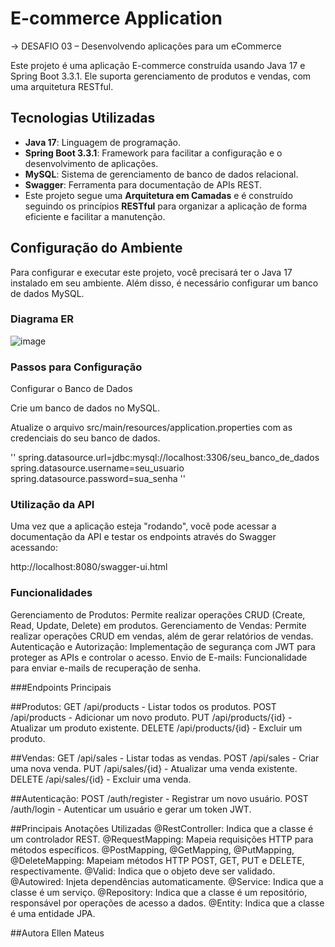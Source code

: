 # E-commerce Application 
  -> DESAFIO 03 – Desenvolvendo aplicações para um eCommerce

Este projeto é uma aplicação E-commerce construída usando Java 17 e Spring Boot 3.3.1. Ele suporta gerenciamento de produtos e vendas, com uma arquitetura RESTful.

## Tecnologias Utilizadas

- **Java 17**: Linguagem de programação.
- **Spring Boot 3.3.1**: Framework para facilitar a configuração e o desenvolvimento de aplicações.
- **MySQL**: Sistema de gerenciamento de banco de dados relacional.
- **Swagger**: Ferramenta para documentação de APIs REST.
- Este projeto segue uma **Arquitetura em Camadas** e é construído seguindo os princípios **RESTful**
  para organizar a aplicação de forma eficiente e facilitar a manutenção.


## Configuração do Ambiente

Para configurar e executar este projeto, você precisará ter o Java 17 instalado em seu ambiente. 
Além disso, é necessário configurar um banco de dados MySQL.

### Diagrama ER 

![image](https://github.com/Ellenrms/E-commerce-challenge/assets/96744488/bf871669-4b75-4452-9d79-23d776dc13d6)


### Passos para Configuração

Configurar o Banco de Dados

Crie um banco de dados no MySQL.

Atualize o arquivo src/main/resources/application.properties 
com as credenciais do seu banco de dados.

''
spring.datasource.url=jdbc:mysql://localhost:3306/seu_banco_de_dados
spring.datasource.username=seu_usuario
spring.datasource.password=sua_senha
''


### Utilização da API
Uma vez que a aplicação esteja "rodando", você pode acessar a documentação da API e testar os endpoints através 
do Swagger acessando:

http://localhost:8080/swagger-ui.html

### Funcionalidades

Gerenciamento de Produtos: Permite realizar operações CRUD (Create, Read, Update, Delete) em produtos.
Gerenciamento de Vendas: Permite realizar operações CRUD em vendas, além de gerar relatórios de vendas.
Autenticação e Autorização: Implementação de segurança com JWT para proteger as APIs e controlar o acesso.
Envio de E-mails: Funcionalidade para enviar e-mails de recuperação de senha.

###Endpoints Principais

##Produtos:
GET /api/products - Listar todos os produtos.
POST /api/products - Adicionar um novo produto.
PUT /api/products/{id} - Atualizar um produto existente.
DELETE /api/products/{id} - Excluir um produto.

##Vendas:
GET /api/sales - Listar todas as vendas.
POST /api/sales - Criar uma nova venda.
PUT /api/sales/{id} - Atualizar uma venda existente.
DELETE /api/sales/{id} - Excluir uma venda.

##Autenticação:
POST /auth/register - Registrar um novo usuário.
POST /auth/login - Autenticar um usuário e gerar um token JWT.

##Principais Anotações Utilizadas
@RestController: Indica que a classe é um controlador REST.
@RequestMapping: Mapeia requisições HTTP para métodos específicos.
@PostMapping, @GetMapping, @PutMapping, @DeleteMapping: Mapeiam métodos HTTP POST, GET, PUT e DELETE, respectivamente.
@Valid: Indica que o objeto deve ser validado.
@Autowired: Injeta dependências automaticamente.
@Service: Indica que a classe é um serviço.
@Repository: Indica que a classe é um repositório, responsável por operações de acesso a dados.
@Entity: Indica que a classe é uma entidade JPA.



##Autora
Ellen Mateus 
